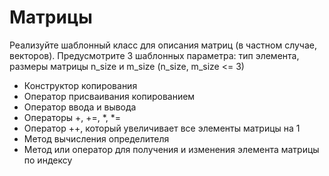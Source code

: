 # Матрицы

Реализуйте шаблонный класс для описания матриц (в частном случае, векторов). 
Предусмотрите 3 шаблонных параметра: тип элемента, размеры матрицы n_size и m_size (n_size, m_size <= 3)
- 	Конструктор копирования
-	Оператор присваивания копированием
-	Оператор ввода и вывода
-	Операторы +, +=, *, *=
-	Оператор ++, который увеличивает все элементы матрицы на 1
-	Метод вычисления определителя
-	Метод или оператор для получения и изменения элемента матрицы по индексу

